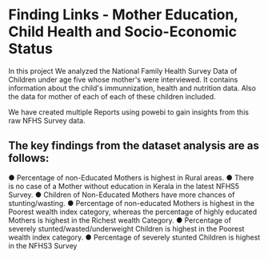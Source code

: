 # Finding Links - Mother Education, Child Health and Socio-Economic Status

In this project We analyzed the National Family Health Survey Data of Children under age five whose mother's were interviewed.
It contains information about the child's immunnization, health and nutrition data. Also the data for mother of each of each of these children included.

We have created multiple Reports using powebi to gain insights from this raw NFHS Survey data.
## The key findings from the dataset analysis are as follows:
● Percentage of non-Educated Mothers is highest in Rural areas.
● There is no case of a Mother without education in Kerala in the latest NFHS5 Survey.
● Children of Non-Educated Mothers have more chances of stunting/wasting.
● Percentage of non-educated Mothers is highest in the Poorest wealth index category, whereas the percentage of highly educated Mothers is highest in the Richest wealth Category.
● Percentage of severely stunted/wasted/underweight Children is highest in the Poorest wealth index category.
● Percentage of severely stunted Children is highest in the NFHS3 Survey
